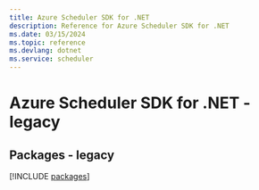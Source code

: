 ```yaml
---
title: Azure Scheduler SDK for .NET
description: Reference for Azure Scheduler SDK for .NET
ms.date: 03/15/2024
ms.topic: reference
ms.devlang: dotnet
ms.service: scheduler
---
```

# Azure Scheduler SDK for .NET - legacy
## Packages - legacy
[!INCLUDE [packages](scheduler-index.md)]